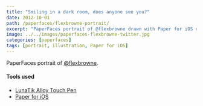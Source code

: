 ```yaml
---
title: "Smiling in a dark room, does anyone see you?"
date: 2012-10-01
path: /paperfaces/flexbrowne-portrait/
excerpt: "PaperFaces portrait of @flexbrowne drawn with Paper for iOS on an iPad."
image: ../../images/paperfaces-flexbrowne-twitter.jpg
categories: [paperfaces]
tags: [portrait, illustration, Paper for iOS]
---
```


PaperFaces portrait of [@flexbrowne](https://twitter.com/flexbrowne).

#### Tools used

- [LunaTik Alloy Touch Pen](https://www.amazon.com/gp/product/B00821TR7G/ref=as_li_ss_tl?ie=UTF8&tag=mademist-20&linkCode=as2&camp=1789&creative=390957&creativeASIN=B00821TR7G)
- [Paper for iOS](https://paper.bywetransfer.com/)
